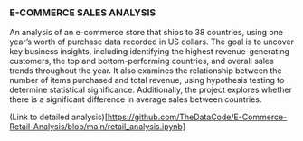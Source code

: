 ### E-COMMERCE SALES ANALYSIS


An analysis of an e-commerce store that ships to 38 countries, using one year’s worth of purchase data recorded in US dollars. The goal is to uncover key business insights, including identifying the highest revenue-generating customers, the top and bottom-performing countries, and overall sales trends throughout the year. 
It also examines the relationship between the number of items purchased and total revenue, using hypothesis testing to determine statistical significance. 
Additionally, the project explores whether there is a significant difference in average sales between countries.

(Link to detailed analysis)[https://github.com/TheDataCode/E-Commerce-Retail-Analysis/blob/main/retail_analysis.ipynb]

  












